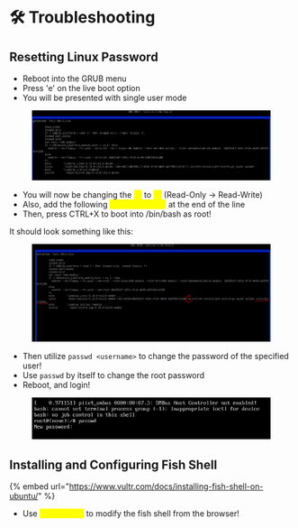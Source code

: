# 🛠 Troubleshooting

## Resetting Linux Password

* Reboot into the GRUB menu
* Press 'e' on the live boot option
* You will be presented with single user mode

<figure><img src=".gitbook/assets/image (2) (7).png" alt=""><figcaption></figcaption></figure>

* You will now be changing the <mark style="color:yellow;">`ro`</mark> to <mark style="color:yellow;">`rw`</mark> (Read-Only -> Read-Write)
* Also, add the following <mark style="color:yellow;">`init=/bin/bash`</mark> at the end of the line
* Then, press CTRL+X to boot into /bin/bash as root!

It should look something like this:

<figure><img src=".gitbook/assets/image (1) (2) (2) (1).png" alt=""><figcaption></figcaption></figure>

* Then utilize `passwd <username>` to change the password of the specified user!
* Use `passwd` by itself to change the root password
* Reboot, and login!

<figure><img src=".gitbook/assets/image (4) (5).png" alt=""><figcaption></figcaption></figure>

## Installing and Configuring Fish Shell

{% embed url="https://www.vultr.com/docs/installing-fish-shell-on-ubuntu/" %}

* Use <mark style="color:yellow;">`fish_config`</mark> to modify the fish shell from the browser!
